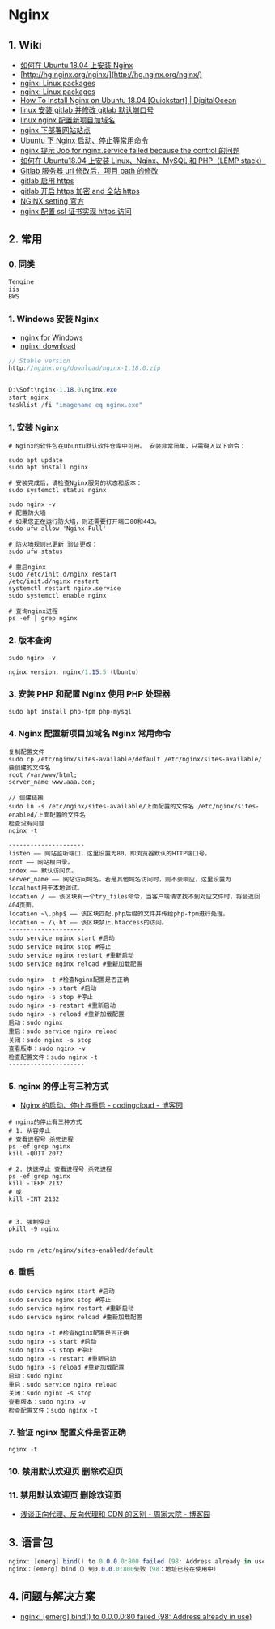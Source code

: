 # Nginx

## 1. Wiki

- [如何在 Ubuntu 18.04 上安装 Nginx](https://www.linuxidc.com/Linux/2018-05/152257.htm)
- [http://hg.nginx.org/nginx/](http://hg.nginx.org/nginx/)
- [nginx: Linux packages](http://nginx.org/en/linux_packages.html)
- [nginx: Linux packages](http://nginx.org/en/linux_packages.html#sourcepackages)
- [How To Install Nginx on Ubuntu 18.04 [Quickstart] | DigitalOcean](https://www.digitalocean.com/community/tutorials/how-to-install-nginx-on-ubuntu-18-04-quickstart)
- [linux 安装 gitlab 并修改 gitlab 默认端口号](https://blog.csdn.net/wangyy130/article/details/85633303)
- [linux nginx 配置新项目加域名](https://www.cnblogs.com/wesky/p/6419901.html)
- [nginx 下部署网站站点](https://blog.csdn.net/github_39088222/article/details/82020835)
- [Ubuntu 下 Nginx 启动、停止等常用命令](https://www.cnblogs.com/fireicesion/p/8457898.html)
- [nginx 提示 Job for nginx.service failed because the control 的问题](https://www.cnblogs.com/skura23/p/7086447.html)
- [如何在 Ubuntu18.04 上安装 Linux、Nginx、MySQL 和 PHP（LEMP stack）](https://blog.csdn.net/wudics/article/details/84073350)
- [Gitlab 服务器 url 修改后，项目 path 的修改](https://blog.csdn.net/u013377887/article/details/73717729)
- [gitlab 启用 https](https://www.cnblogs.com/xieshuang/p/8488458.html)
- [gitlab 开启 https 加密 and 全站 https](https://blog.51cto.com/53cto/1775865)
- [NGINX setting 官方](https://docs.gitlab.com/omnibus/settings/nginx.html#manually-configuring-https)
- [nginx 配置 ssl 证书实现 https 访问](https://www.cnblogs.com/tianhei/p/7726505.html)

## 2. 常用

### 0. 同类

```c#
Tengine
iis
BWS
```

### 1. Windows 安装 Nginx

- [nginx for Windows](http://nginx.org/en/docs/windows.html)
- [nginx: download](http://nginx.org/en/download.html)

```c#
// Stable version
http://nginx.org/download/nginx-1.18.0.zip


D:\Soft\nginx-1.18.0\nginx.exe
start nginx
tasklist /fi "imagename eq nginx.exe"
```

### 1. 安装 Nginx

```shell
# Nginx的软件包在Ubuntu默认软件仓库中可用。 安装非常简单，只需键入以下命令：

sudo apt update
sudo apt install nginx

# 安装完成后，请检查Nginx服务的状态和版本：
sudo systemctl status nginx

sudo nginx -v
# 配置防火墙
# 如果您正在运行防火墙，则还需要打开端口80和443。
sudo ufw allow 'Nginx Full'

# 防火墙规则已更新 验证更改：
sudo ufw status

# 重启nginx
sudo /etc/init.d/nginx restart
/etc/init.d/nginx restart
systemctl restart nginx.service
sudo systemctl enable nginx

# 查询nginx进程
ps -ef | grep nginx
```

### 2. 版本查询

```shell
sudo nginx -v
```

```c#
nginx version: nginx/1.15.5 (Ubuntu)
```

### 3. 安装 PHP 和配置 Nginx 使用 PHP 处理器

```shell
sudo apt install php-fpm php-mysql
```

### 4. Nginx 配置新项目加域名 Nginx 常用命令

```shell
复制配置文件
sudo cp /etc/nginx/sites-available/default /etc/nginx/sites-available/要创建的文件名
root /var/www/html;
server_name www.aaa.com;

// 创建链接
sudo ln -s /etc/nginx/sites-available/上面配置的文件名 /etc/nginx/sites-enabled/上面配置的文件名
检查没有问题
nginx -t

---------------------
listen —— 网站监听端口，这里设置为80，即浏览器默认的HTTP端口号。
root —— 网站根目录。
index —— 默认访问页。
server_name —— 网站访问域名，若是其他域名访问时，则不会响应，这里设置为localhost用于本地调试。
location / —— 该区块有一个try_files命令，当客户端请求找不到对应文件时，将会返回404页面。
location ~\.php$ —— 该区块匹配.php后缀的文件并传给php-fpm进行处理。
location ~ /\.ht —— 该区块禁止.htaccess的访问。
---------------------
sudo service nginx start #启动
sudo service nginx stop #停止
sudo service nginx restart #重新启动
sudo service nginx reload #重新加载配置

sudo nginx -t #检查Nginx配置是否正确
sudo nginx -s start #启动
sudo nginx -s stop #停止
sudo nginx -s restart #重新启动
sudo nginx -s reload #重新加载配置
启动：sudo nginx
重启：sudo service nginx reload
关闭：sudo nginx -s stop
查看版本：sudo nginx -v
检查配置文件：sudo nginx -t
---------------------

```

### 5. nginx 的停止有三种方式

- [Nginx 的启动、停止与重启 - codingcloud - 博客园](https://www.cnblogs.com/codingcloud/p/5095066.html)

```shell
# nginx的停止有三种方式
# 1. 从容停止
# 查看进程号 杀死进程
ps -ef|grep nginx
kill -QUIT 2072

# 2. 快速停止 查看进程号 杀死进程
ps -ef|grep nginx
kill -TERM 2132
# 或
kill -INT 2132


# 3. 强制停止
pkill -9 nginx


sudo rm /etc/nginx/sites-enabled/default
```

### 6. 重启

```shell
sudo service nginx start #启动
sudo service nginx stop #停止
sudo service nginx restart #重新启动
sudo service nginx reload #重新加载配置

sudo nginx -t #检查Nginx配置是否正确
sudo nginx -s start #启动
sudo nginx -s stop #停止
sudo nginx -s restart #重新启动
sudo nginx -s reload #重新加载配置
启动：sudo nginx
重启：sudo service nginx reload
关闭：sudo nginx -s stop
查看版本：sudo nginx -v
检查配置文件：sudo nginx -t
```

### 7. 验证 nginx 配置文件是否正确

```shell
nginx -t
```

### 10. 禁用默认欢迎页 删除欢迎页

### 11. 禁用默认欢迎页 删除欢迎页

- [浅谈正向代理、反向代理和 CDN 的区别 - 周家大院 - 博客园](https://www.cnblogs.com/zjknb/p/12045662.html)

## 3. 语言包

```c#
nginx: [emerg] bind() to 0.0.0.0:800 failed (98: Address already in use)
nginx：[emerg] bind（）到0.0.0.0:800失败（98：地址已经在使用中）
```

## 4. 问题与解决方案

- [nginx: [emerg] bind() to 0.0.0.0:80 failed (98: Address already in use)](https://www.cnblogs.com/daipianpian/p/9551820.html)

```c#

```

